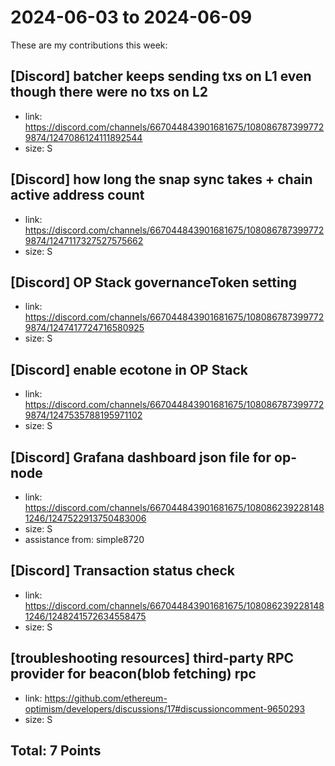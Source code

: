# 2024-06-03 to 2024-06-09

These are my contributions this week:

## [Discord] batcher keeps sending txs on L1 even though there were no txs on L2

- link: https://discord.com/channels/667044843901681675/1080867873997729874/1247086124111892544
- size: S

## [Discord] how long the snap sync takes + chain active address count

- link: https://discord.com/channels/667044843901681675/1080867873997729874/1247117327527575662
- size: S

## [Discord] OP Stack governanceToken setting

- link: https://discord.com/channels/667044843901681675/1080867873997729874/1247417724716580925
- size: S

## [Discord] enable ecotone in OP Stack

- link: https://discord.com/channels/667044843901681675/1080867873997729874/1247535788195971102
- size: S

## [Discord] Grafana dashboard json file for op-node

- link: https://discord.com/channels/667044843901681675/1080862392281481246/1247522913750483006
- size: S
- assistance from: simple8720

## [Discord] Transaction status check

- link: https://discord.com/channels/667044843901681675/1080862392281481246/1248241572634558475
- size: S

## [troubleshooting resources] third-party RPC provider for beacon(blob fetching) rpc

- link: https://github.com/ethereum-optimism/developers/discussions/17#discussioncomment-9650293
- size: S


## Total: 7 Points